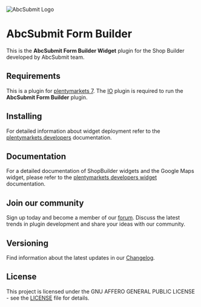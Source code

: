 ![AbcSubmit Logo](http://www.abcsubmit.eu/layout/pm/images/logo/plentymarkets-logo.jpg)

# AbcSubmit Form Builder

This is the **AbcSubmit Form Builder Widget** plugin for the Shop Builder developed by AbcSubmit team.

## Requirements

This is a plugin for [plentymarkets 7](https://www.plentymarkets.com). The [IO](https://github.com/plentymarkets/plugin-io) plugin is required to run the **AbcSubmit Form Builder** plugin.

## Installing

For detailed information about widget deployment refer to the [plentymarkets developers](https://developers.plentymarkets.com/dev-doc/basics) documentation.

## Documentation

For a detailed documentation of ShopBuilder widgets and the Google Maps widget, please refer to the [plentymarkets developers widget](https://developers.plentymarkets.com/tutorials/my-first-shop-builder-widget) documentation.

## Join our community

Sign up today and become a member of our [forum](https://forum.plentymarkets.com/c/plugin-entwicklung). Discuss the latest trends in plugin development and share your ideas with our community.

## Versioning

Find information about the latest updates in our [Changelog](/meta/documents/changelog_en.md).

## License

This project is licensed under the GNU AFFERO GENERAL PUBLIC LICENSE - see the [LICENSE](/LICENSE) file for details.
